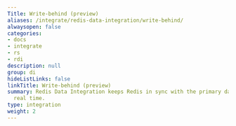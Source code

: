 ```yaml
---
Title: Write-behind (preview)
aliases: /integrate/redis-data-integration/write-behind/
alwaysopen: false
categories:
- docs
- integrate
- rs
- rdi
description: null
group: di
hideListLinks: false
linkTitle: Write-behind (preview)
summary: Redis Data Integration keeps Redis in sync with the primary database in near
  real time.
type: integration
weight: 2
---
```


